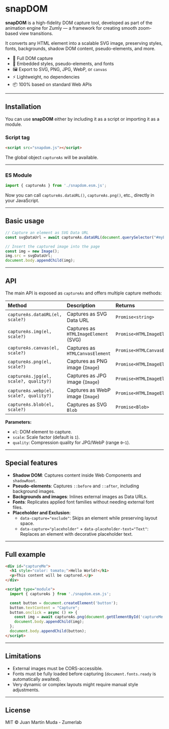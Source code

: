 # snapDOM

**snapDOM** is a high-fidelity DOM capture tool, developed as part of the animation engine for Zumly — a framework for creating smooth zoom-based view transitions.

It converts any HTML element into a scalable SVG image, preserving styles, fonts, backgrounds, shadow DOM content, pseudo-elements, and more.

- 📸 Full DOM capture
- 🎨 Embedded styles, pseudo-elements, and fonts
- 🖼️ Export to SVG, PNG, JPG, WebP, or `canvas`
- ⚡ Lightweight, no dependencies
- 📦 100% based on standard Web APIs

---

## Installation

You can use **snapDOM** either by including it as a script or importing it as a module.

### Script tag

```html
<script src="snapdom.js"></script>
```

The global object `captureAs` will be available.

---

### ES Module

```javascript
import { captureAs } from './snapdom.esm.js';
```

Now you can call `captureAs.dataURL()`, `captureAs.png()`, etc., directly in your JavaScript.

---

## Basic usage

```javascript
// Capture an element as SVG Data URL
const svgDataUrl = await captureAs.dataURL(document.querySelector("#myElement"));

// Insert the captured image into the page
const img = new Image();
img.src = svgDataUrl;
document.body.appendChild(img);
```

---

## API

The main API is exposed as `captureAs` and offers multiple capture methods:

| Method | Description | Returns |
|:-------|:------------|:--------|
| `captureAs.dataURL(el, scale?)` | Captures as SVG Data URL | `Promise<string>` |
| `captureAs.img(el, scale?)` | Captures as `HTMLImageElement` (SVG) | `Promise<HTMLImageElement>` |
| `captureAs.canvas(el, scale?)` | Captures as `HTMLCanvasElement` | `Promise<HTMLCanvasElement>` |
| `captureAs.png(el, scale?)` | Captures as PNG image (`Image`) | `Promise<HTMLImageElement>` |
| `captureAs.jpg(el, scale?, quality?)` | Captures as JPG image (`Image`) | `Promise<HTMLImageElement>` |
| `captureAs.webp(el, scale?, quality?)` | Captures as WebP image (`Image`) | `Promise<HTMLImageElement>` |
| `captureAs.blob(el, scale?)` | Captures as SVG `Blob` | `Promise<Blob>` |

**Parameters:**
- `el`: DOM element to capture.
- `scale`: Scale factor (default is `1`).
- `quality`: Compression quality for JPG/WebP (range `0`–`1`).

---

## Special features

- **Shadow DOM**: Captures content inside Web Components and `shadowRoot`.
- **Pseudo-elements**: Captures `::before` and `::after`, including background images.
- **Backgrounds and images**: Inlines external images as Data URLs.
- **Fonts**: Replicates applied font families without needing external font files.
- **Placeholder and Exclusion**:
  - `data-capture="exclude"`: Skips an element while preserving layout space.
  - `data-capture="placeholder"` + `data-placeholder-text="Text"`: Replaces an element with decorative placeholder text.

---

## Full example

```html
<div id="captureMe">
  <h1 style="color: tomato;">Hello World!</h1>
  <p>This content will be captured.</p>
</div>

<script type="module">
  import { captureAs } from './snapdom.esm.js';

  const button = document.createElement('button');
  button.textContent = "Capture";
  button.onclick = async () => {
    const img = await captureAs.png(document.getElementById('captureMe'), 2);
    document.body.appendChild(img);
  };
  document.body.appendChild(button);
</script>
```

---

## Limitations

- External images must be CORS-accessible.
- Fonts must be fully loaded before capturing (`document.fonts.ready` is automatically awaited).
- Very dynamic or complex layouts might require manual style adjustments.

---

## License

MIT © Juan Martín Muda - Zumerlab
